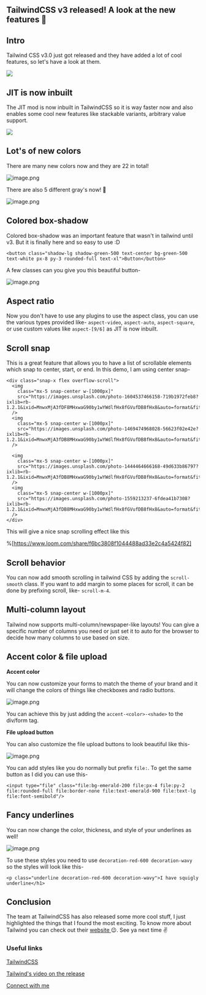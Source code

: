 ## TailwindCSS v3 released! A look at the new features 🎨

## Intro

Tailwind CSS v3.0 just got released and they have added a lot of cool features, so let's have a look at them.

![](https://media2.giphy.com/media/AlGNpyW6meDD21cx0l/200w.gif?cid=82a1493b3u5ll141qgl3ry8ipjsig5g9xkijm0mumnae32xr&rid=200w.gif&ct=g)

## JIT is now inbuilt

The JIT mod is now inbuilt in TailwindCSS so it is way faster now and also enables some cool new features like stackable variants, arbitrary value support.

![](https://media1.giphy.com/media/3ornjIhZGFWpbcGMAU/200.gif)

## Lot's of new colors
There are many new colors now and they are 22 in total! 

![image.png](https://cdn.hashnode.com/res/hashnode/image/upload/v1639238763636/cRjvElbWl.png)

There are also 5 different gray's now! 🤯

![image.png](https://cdn.hashnode.com/res/hashnode/image/upload/v1639238828976/7wkTkFmFE.png)


## Colored box-shadow
Colored box-shadow was an important feature that wasn't in tailwind until v3. But it is finally here and so easy to use :D

```
<button class="shadow-lg shadow-green-500 text-center bg-green-500 text-white px-8 py-3 rounded-full text-xl">Button</button>
```

A few classes can you give you this beautiful button-

![image.png](https://cdn.hashnode.com/res/hashnode/image/upload/v1639294864875/XTrLR9Lql.png)


## Aspect ratio

Now you don't have to use any plugins to use the aspect class, you can use the various types provided like- `aspect-video`, `aspect-auto`, `aspect-square`, or use custom values like `aspect-[9/6]` as JIT is now inbuilt.


## Scroll snap

This is a great feature that allows you to have a list of scrollable elements which snap to center, start, or end. In this demo, I am using center snap-

```
<div class="snap-x flex overflow-scroll">
  <img
    class="mx-5 snap-center w-[1000px]"
    src="https://images.unsplash.com/photo-1604537466158-719b1972feb8?ixlib=rb-1.2.1&ixid=MnwxMjA3fDF8MHxwaG90by1wYWdlfHx8fGVufDB8fHx8&auto=format&fit=crop&w=1169&q=80"
  />
  <img
    class="mx-5 snap-center w-[1000px]"
    src="https://images.unsplash.com/photo-1469474968028-56623f02e42e?ixlib=rb-1.2.1&ixid=MnwxMjA3fDB8MHxwaG90by1wYWdlfHx8fGVufDB8fHx8&auto=format&fit=crop&w=1174&q=80"
  />

  <img
    class="mx-5 snap-center w-[1000px]"
    src="https://images.unsplash.com/photo-1444464666168-49d633b86797?ixlib=rb-1.2.1&ixid=MnwxMjA3fDB8MHxwaG90by1wYWdlfHx8fGVufDB8fHx8&auto=format&fit=crop&w=1169&q=80"
  />
  <img
    class="mx-5 snap-center w-[1000px]"
    src="https://images.unsplash.com/photo-1559213237-6fdea41b7308?ixlib=rb-1.2.1&ixid=MnwxMjA3fDB8MHxwaG90by1wYWdlfHx8fGVufDB8fHx8&auto=format&fit=crop&w=1170&q=80"
  />
</div>
```

This will give a nice snap scrolling effect like this

%[https://www.loom.com/share/f6bc3808f1044488ad33e2c4a5424f82]

## Scroll behavior

You can now add smooth scrolling in tailwind CSS by adding the `scroll-smooth` class. If you want to add margin to some places for scroll, it can be done by prefixing scroll, like- `scroll-m-4`.

## Multi-column layout

Tailwind now supports multi-column/newspaper-like layouts! You can give a specific number of columns you need or just set it to auto for the browser to decide how many columns to use based on size.


## Accent color & file upload

**Accent color**

You can now customize your forms to match the theme of your brand and it will change the colors of things like checkboxes and radio buttons.

![image.png](https://cdn.hashnode.com/res/hashnode/image/upload/v1639311798880/1xzhCW2pD.png)

You can achieve this by just adding the `accent-<color>-<shade>` to the div/form tag.

**File upload button**

You can also customize the file upload buttons to look beautiful like this-


![image.png](https://cdn.hashnode.com/res/hashnode/image/upload/v1639312753634/1DdxR_8sN.png)

You can add styles like you do normally but prefix `file:`. To get the same button as I did you can use this-

```
<input type="file" class="file:bg-emerald-200 file:px-4 file:py-2 file:rounded-full file:border-none file:text-emerald-900 file:text-lg file:font-semibold"/>
```

## Fancy underlines

You can now change the color, thickness, and style of your underlines as well!

![image.png](https://cdn.hashnode.com/res/hashnode/image/upload/v1639313339802/wawXZ-9AH.png)

To use these styles you need to use `decoration-red-600 decoration-wavy` so the styles will look like this-

```
<p class="underline decoration-red-600 decoration-wavy">I have squigly underline</h1>
```


## Conclusion

The team at TailwindCSS has also released some more cool stuff, I just highlighted the things that I found the most exciting. To know more about Tailwind you can check out their  [website ](https://tailwindcss.com/) 😉. See ya next time ✌️

### Useful links

[TailwindCSS](https://tailwindcss.com/)

[Tailwind's video on the release](https://youtu.be/mSC6GwizOag)

[Connect with me](https://links.avneesh.tech/)